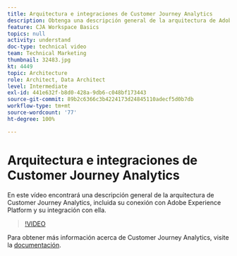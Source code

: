 ```yaml
---
title: Arquitectura e integraciones de Customer Journey Analytics
description: Obtenga una descripción general de la arquitectura de Adobe Customer Journey Analytics, incluida su conexión e integración con Adobe Experience Platform.
feature: CJA Workspace Basics
topics: null
activity: understand
doc-type: technical video
team: Technical Marketing
thumbnail: 32483.jpg
kt: 4449
topic: Architecture
role: Architect, Data Architect
level: Intermediate
exl-id: 441e632f-b8d0-428a-9db6-c048bf173443
source-git-commit: 89b2c6366c3b4224173d24845110adecf5d0b7db
workflow-type: tm+mt
source-wordcount: '77'
ht-degree: 100%

---
```


# Arquitectura e integraciones de Customer Journey Analytics

En este vídeo encontrará una descripción general de la arquitectura de Customer Journey Analytics, incluida su conexión con Adobe Experience Platform y su integración con ella.

>[!VIDEO](https://video.tv.adobe.com/v/32483/?learn=on&quality=12)

Para obtener más información acerca de Customer Journey Analytics, visite la [documentación](https://experienceleague.adobe.com/docs/analytics-platform/using/cja-landing.html?lang=es).
